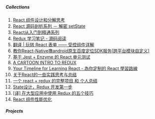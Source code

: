 ##### Collections

1. [React 组件设计和分解思考](https://segmentfault.com/a/1190000009952681)
2. [React 源码剖析系列 － 解密 setState](https://zhuanlan.zhihu.com/p/20328570)
3. [React从入门到精通系列](https://segmentfault.com/a/1190000007790578)
4. [Redux 学习笔记 - 源码阅读](https://juejin.im/post/59754b63f265da6c2b76c0c9)
5. [翻译 | 玩转 React 表单 —— 受控组件详解](https://juejin.im/post/5979c26df265da3e0f117aa9)
6. [教你React-Native撸android原生百度定位SDK服务[跨平台模块自定义]](http://www.jianshu.com/p/670bbad853f6)
7. [基于 Jest + Enzyme 的 React 单元测试](https://github.com/superman66/react-test-demo)
8. [A CARTOON INTRO TO REDUX](https://github.com/jasonslyvia/a-cartoon-intro-to-redux-cn)
9. [Your Timeline for Learning React - 為你定制的 React 學習路線 ](https://github.com/aleen42/PersonalWiki/blob/master/translation/your_timeline_for_learning_react/your_timeline_for_learning_react.md)
10. [关于React的一些实践思考与总结](http://cnt1992.xyz/2016/08/06/summary-of-react-base-on-practice/)
11. [一个 react + redux 的完整项目 和 个人总结](https://github.com/bailicangdu/react-pxq)
12. [State设计，Redux 开发第一步](http://www.jianshu.com/p/ba8654cb77b6)
13. [[译] 在大型应用中使用 Redux 的五个技巧](https://juejin.im/post/5980514151882537b41c4c0d)
14. [React 组件性能优化](https://www.manster.me/?p=656)

##### Projects

